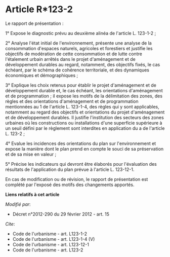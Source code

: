 # Article R*123-2

Le rapport de présentation : 

1° Expose le diagnostic prévu au deuxième alinéa de l'article L. 123-1-2 ; 

2° Analyse l'état initial de l'environnement, présente une analyse de la consommation d'espaces naturels, agricoles et
forestiers et justifie les objectifs de modération de cette consommation et de lutte contre l'étalement urbain arrêtés dans
le projet d'aménagement et de développement durables au regard, notamment, des objectifs fixés, le cas échéant, par le schéma
de cohérence territoriale, et des dynamiques économiques et démographiques ; 

3° Explique les choix retenus pour établir le projet d'aménagement et de développement durable et, le cas échéant, les
orientations d'aménagement et de programmation ; il expose les motifs de la délimitation des zones, des règles et des
orientations d'aménagement et de programmation mentionnées au 1 de l'article L. 123-1-4, des règles qui y sont applicables,
notamment au regard des objectifs et orientations du projet d'aménagement et de développement durables. Il justifie
l'institution des secteurs des zones urbaines où les constructions ou installations d'une superficie supérieure à un seuil
défini par le règlement sont interdites en application du a de l'article L. 123-2 ; 

4° Evalue les incidences des orientations du plan sur l'environnement et expose la manière dont le plan prend en compte le
souci de sa préservation et de sa mise en valeur ; 

5° Précise les indicateurs qui devront être élaborés pour l'évaluation des résultats de l'application du plan prévue à
l'article L. 123-12-1. 

En cas de modification ou de révision, le rapport de présentation est complété par l'exposé des motifs des changements
apportés.

**Liens relatifs à cet article**

_Modifié par_:

  - Décret n°2012-290 du 29 février 2012 - art. 15

_Cite_:

  - Code de l'urbanisme - art. L123-1-2
  - Code de l'urbanisme - art. L123-1-4 (V)
  - Code de l'urbanisme - art. L123-12-1
  - Code de l'urbanisme - art. L123-2
